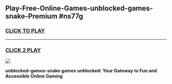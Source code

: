 
## Play-Free-Online-Games-unblocked-games-snake-Premium #ns77g
<h3>
<a href="https://premium.freeplayer.one?title=unblocked-games-snake&ref=8M">CLICK TO PLAY</a></h3>
<hr>

<h3>
<a href="https://premium.freeplayer.one?title=unblocked-games-snake&ref=8M">CLICK 2 PLAY</a>
  
</h3>

<a href="https://premium.freeplayer.one?title=unblocked-games-snake&ref=8M"><img src="https://clearcache.store/games.png"></a>


**unblocked-games-snake games unblocked: Your Gateway to Fun and Accessible Online Gaming**
